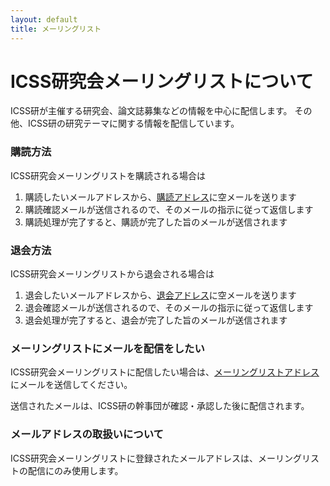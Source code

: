 ```yaml
---
layout: default
title: メーリングリスト
---
```


# ICSS研究会メーリングリストについて

ICSS研が主催する研究会、論文誌募集などの情報を中心に配信します。
その他、ICSS研の研究テーマに関する情報を配信しています。

### 購読方法

ICSS研究会メーリングリストを購読される場合は

1. 購読したいメールアドレスから、[購読アドレス](<mailto:icss-info-subscribe@mail.ieice.org>)に空メールを送ります
2. 購読確認メールが送信されるので、そのメールの指示に従って返信します
3. 購読処理が完了すると、購読が完了した旨のメールが送信されます

### 退会方法

ICSS研究会メーリングリストから退会される場合は

1. 退会したいメールアドレスから、[退会アドレス](<mailto:icss-info-unsubscribe@mail.ieice.org>)に空メールを送ります
2. 退会確認メールが送信されるので、そのメールの指示に従って返信します
3. 退会処理が完了すると、退会が完了した旨のメールが送信されます

### メーリングリストにメールを配信をしたい

ICSS研究会メーリングリストに配信したい場合は、[メーリングリストアドレス](<mailto:icss-info@mail.ieice.org>)にメールを送信してください。

送信されたメールは、ICSS研の幹事団が確認・承認した後に配信されます。

### メールアドレスの取扱いについて

ICSS研究会メーリングリストに登録されたメールアドレスは、メーリングリストの配信にのみ使用します。
